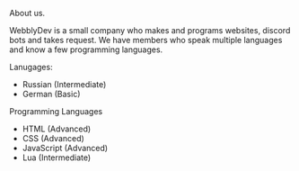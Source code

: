About us.

WebblyDev is a small company who makes and programs websites, discord bots and takes request. We have members who speak multiple languages and know a few programming languages.

Lanugages:
 - Russian (Intermediate)
 - German (Basic)

 Programming Languages
  - HTML (Advanced)
  - CSS (Advanced)
  - JavaScript (Advanced)
  - Lua (Intermediate)

